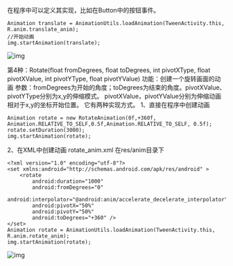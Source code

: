 在程序中可以定义其实现，比如在Button中的按钮事件。
```  
Animation translate = AnimationUtils.loadAnimation(TweenActivity.this, R.anim.translate_anim); 
//开始动画 
img.startAnimation(translate); 
```

![img](http://emanual.github.io/md-android/img/media_animation/04_animation.jpg) 

第4种：Rotate(float fromDegrees, float toDegrees, int pivotXType, float pivotXValue, int pivotYType,
float pivotYValue)
功能：创建一个旋转画面的动画
参数：fromDegrees为开始的角度；toDegrees为结束的角度。pivotXValue、pivotYType分别为x,y的伸缩模式。
pivotXValue，pivotYValue分别为伸缩动画相对于x,y的坐标开始位置。
它有两种实现方式。
1、直接在程序中创建动画
```  
Animation rotate = new RotateAnimation(0f,+360f, 
Animation.RELATIVE_TO_SELF,0.5f,Animation.RELATIVE_TO_SELF, 0.5f); 
rotate.setDuration(3000); 
img.startAnimation(rotate); 
```
2、在XML中创建动画 rotate_anim.xml 在res/anim目录下
```  
<?xml version="1.0" encoding="utf-8"?>
<set xmlns:android="http://schemas.android.com/apk/res/android" >
    <rotate
        android:duration="1000"
        android:fromDegrees="0"
        android:interpolator="@android:anim/accelerate_decelerate_interpolator"
        android:pivotX="50%"
        android:pivotY="50%"
        android:toDegrees="+360" />
</set>
Animation rotate = AnimationUtils.loadAnimation(TweenActivity.this, R.anim.rotate_anim); 
img.startAnimation(rotate); 
```

![img](http://emanual.github.io/md-android/img/media_animation/04_animation.jpg) 
